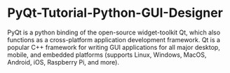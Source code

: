 # PyQt-Tutorial-Python-GUI-Designer
PyQt is a python binding of the open-source widget-toolkit Qt, which also functions as a cross-platform application development framework. Qt is a popular C++ framework for writing GUI applications for all major desktop, mobile, and embedded platforms (supports Linux, Windows, MacOS, Android, iOS, Raspberry Pi, and more).

